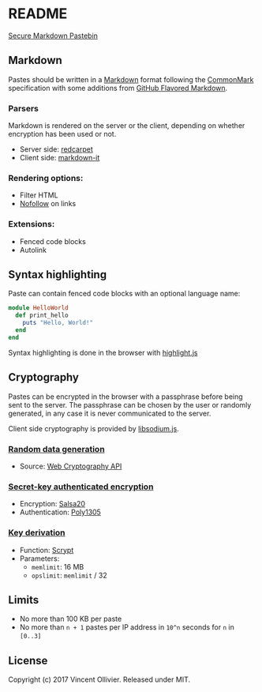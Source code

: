 # README

[Secure Markdown Pastebin][1]

[1]: https://paste.vinc.cc


## Markdown

Pastes should be written in a [Markdown][2] format following the [CommonMark][3]
specification with some additions from [GitHub Flavored Markdown][4].

### Parsers

Markdown is rendered on the server or the client, depending on whether
encryption has been used or not.

- Server side: [redcarpet][5]
- Client side: [markdown-it][6]

### Rendering options:

- Filter HTML
- [Nofollow][7] on links

### Extensions:

- Fenced code blocks
- Autolink

[2]: http://daringfireball.net/projects/markdown/
[3]: http://commonmark.org/
[4]: https://github.github.com/gfm/
[5]: https://github.com/vmg/redcarpet
[6]: https://github.com/markdown-it/markdown-it
[7]: https://en.wikipedia.org/wiki/Nofollow


## Syntax highlighting

Paste can contain fenced code blocks with an optional language name:

```ruby
module HelloWorld
  def print_hello
    puts "Hello, World!"
  end
end
```

Syntax highlighting is done in the browser with [highlight.js][8]

[8]: https://highlightjs.org/


## Cryptography

Pastes can be encrypted in the browser with a passphrase before being sent to
the server. The passphrase can be chosen by the user or randomly generated, in
any case it is never communicated to the server.

Client side cryptography is provided by [libsodium.js][9].

### [Random data generation][10]

- Source: [Web Cryptography API][11]

### [Secret-key authenticated encryption][12]

- Encryption: [Salsa20][13]
- Authentication: [Poly1305][14]

### [Key derivation][15]

- Function: [Scrypt][16]
- Parameters:
  - `memlimit`: 16 MB
  - `opslimit`: `memlimit` / 32

[9]: https://github.com/jedisct1/libsodium.js
[10]: https://download.libsodium.org/libsodium/content/generating_random_data/
[11]: https://developer.mozilla.org/en-US/docs/Web/API/RandomSource/getRandomValues
[12]: https://download.libsodium.org/libsodium/content/secret-key_cryptography/authenticated_encryption.html
[13]: https://en.wikipedia.org/wiki/Salsa20
[14]: https://en.wikipedia.org/wiki/Poly1305
[15]: https://download.libsodium.org/libsodium/content/password_hashing/scrypt.html
[16]: https://en.wikipedia.org/wiki/Scrypt


## Limits

- No more than 100 KB per paste
- No more than `n + 1` pastes per IP address in `10^n` seconds for `n` in `[0..3]`


## License

Copyright (c) 2017 Vincent Ollivier. Released under MIT.
